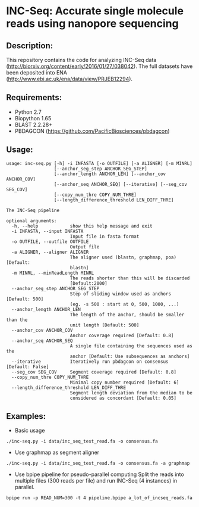 INC-Seq: Accurate single molecule reads using nanopore sequencing
======
Description:
------
This repository contains the code for analyzing INC-Seq data (http://biorxiv.org/content/early/2016/01/27/038042). The full datasets have been deposited into ENA (http://www.ebi.ac.uk/ena/data/view/PRJEB12294).

Requirements:
--------------
 - Python 2.7
 - Biopython 1.65
 - BLAST 2.2.28+
 - PBDAGCON (https://github.com/PacificBiosciences/pbdagcon)

Usage:
--------------
```
usage: inc-seq.py [-h] -i INFASTA [-o OUTFILE] [-a ALIGNER] [-m MINRL]
                  [--anchor_seg_step ANCHOR_SEG_STEP]
                  [--anchor_length ANCHOR_LEN] [--anchor_cov ANCHOR_COV]
                  [--anchor_seq ANCHOR_SEQ] [--iterative] [--seg_cov SEG_COV]
                  [--copy_num_thre COPY_NUM_THRE]
                  [--length_difference_threshold LEN_DIFF_THRE]

The INC-Seq pipeline

optional arguments:
  -h, --help            show this help message and exit
  -i INFASTA, --input INFASTA
                        Input file in fasta format
  -o OUTFILE, --outfile OUTFILE
                        Output file
  -a ALIGNER, --aligner ALIGNER
                        The aligner used (blastn, graphmap, poa) [Default:
                        blastn]
  -m MINRL, --minReadLength MINRL
                        The reads shorter than this will be discarded
                        [Default:2000]
  --anchor_seg_step ANCHOR_SEG_STEP
                        Step of sliding window used as anchors [Default: 500]
                        (eg. -s 500 : start at 0, 500, 1000, ...)
  --anchor_length ANCHOR_LEN
                        The length of the anchor, should be smaller than the
                        unit length [Default: 500]
  --anchor_cov ANCHOR_COV
                        Anchor coverage required [Default: 0.8]
  --anchor_seq ANCHOR_SEQ
                        A single file containing the sequences used as the
                        anchor [Default: Use subsequences as anchors]
  --iterative           Iteratively run pbdagcon on consensus [Default: False]
  --seg_cov SEG_COV     Segment coverage required [Default: 0.8]
  --copy_num_thre COPY_NUM_THRE
                        Minimal copy number required [Default: 6]
  --length_difference_threshold LEN_DIFF_THRE
                        Segment length deviation from the median to be
                        considered as concordant [Default: 0.05]
```
Examples:
--------------
* Basic usage
```
./inc-seq.py -i data/inc_seq_test_read.fa -o consensus.fa
```
* Use graphmap as segment aligner
```
./inc-seq.py -i data/inc_seq_test_read.fa -o consensus.fa -a graphmap
```
* Use bpipe pipeline for pseudo-parallel computing
Split the reads into multiple files (300 reads per file) and run INC-Seq (4 instances) in parallel.
```
bpipe run -p READ_NUM=300 -t 4 pipeline.bpipe a_lot_of_incseq_reads.fa
```
